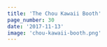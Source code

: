 ```yaml
---
title: 'The Chou Kawaii Booth'
page_number: 30
date: '2017-11-13'
image: 'chou-kawaii-booth.png'
---
```

